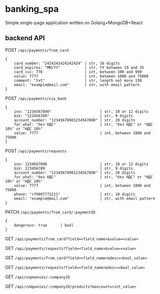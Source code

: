 # banking_spa
Simple single-page application written on Golang+MongoDB+React

## backend API
POST `/api/payments/from_card`
```
{
    card_number: "2424242424242424" | str, 16 digits
    card_expires: "MM/YY"           | str, YY between 19 and 35
    card_cvc: 776                   | int, between 100 and 999
    value: 7777                     | int, between 1000 and 75000
    comment: "txt"                  | str, length not more 150
    email: "example@mail.com"       | str, with email pattern
}
```

POST `/api/payments/via_bank`
```
{
    inn: "1234567890"                      | str, 10 or 12 digits
    bik: "123456789"                       | str, 9 digits
    account_number: "12345678901234567890" | str, 20 digits
    for_what: "без НДС"                    | str, "без НДС" or "НДС 10%" or "НДС 18%"
    value: 7777                            | int, between 1000 and 75000
}
```

POST `/api/payments/requests`
```
{
    inn: 1234567890                        | str, 10 or 12 digits
    bik: 123456789                         | str, 9 digits
    account_number: "12345678901234567890" | str, 20 digits
    for_what: "без НДС"                    | str, "без НДС" or "НДС 10%" or "НДС 18%"
    value: 7777                            | int, between 1000 and 75000
    phone: "+79997772211"                  | str, 10 digits
    email: "example@mail.com"              | str, with email pattern
}
```

PATCH `/api/payments/from_card/:paymentID`
```
{
    dangerous: true      | bool
}
```

GET `/api/payments/from_card?field=<field_name>&value=<value>`

GET `/api/payments/requests?field=<field_name>&value=<value>`

GET `/api/payments/from_card?field=<field_name>&desc=<bool_value>`

GET `/api/payments/requests?field=<field_name>&desc=<bool_value>`

GET `/api/copmanies/:companyID`

GET `/api/companies/:companyID/products?maxcount=<int_value>`
